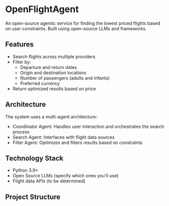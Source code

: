# OpenFlightAgent

An open-source agentic service for finding the lowest priced flights based on user constraints. Built using open-source LLMs and frameworks.

## Features

- Search flights across multiple providers
- Filter by:
  - Departure and return dates
  - Origin and destination locations
  - Number of passengers (adults and infants)
  - Preferred currency
- Return optimized results based on price

## Architecture

The system uses a multi-agent architecture:
- Coordinator Agent: Handles user interaction and orchestrates the search process
- Search Agent: Interfaces with flight data sources
- Filter Agent: Optimizes and filters results based on constraints

## Technology Stack

- Python 3.9+
- Open Source LLMs (specify which ones you'll use)
- Flight data APIs (to be determined)

## Project Structure
